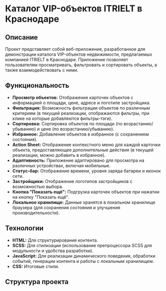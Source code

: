 # Каталог VIP-объектов ITRIELT в Краснодаре

## Описание

Проект представляет собой веб-приложение, разработанное для демонстрации каталога VIP-объектов недвижимости, предлагаемых компанией ITRIELT в Краснодаре. Приложение позволяет пользователям просматривать, фильтровать и сортировать объекты, а также взаимодействовать с ними.

## Функциональность

- **Просмотр объектов:** Отображение карточек объектов с информацией о площади, цене, адресе и логотипе застройщика.
- **Фильтрация:** Возможность фильтрации объектов по различным критериям (в текущей реализации, отображаются фильтры, при клике на которые добавляются фильтры-тэги).
- **Сортировка:** Сортировка объектов по площади (по возрастанию/убыванию) и цене (по возрастанию/убыванию).
- **Избранное:** Добавление объектов в избранное (с сохранением состояния).
- **Action Sheet:** Отображение контекстного меню для каждой карточки объекта, предоставляющее дополнительные действия (в текущей реализации, можно добавить в избранное).
- **Адаптивность:** Приложение адаптировано для просмотра на различных устройствах, включая мобильные.
- **Статус-бар:** Отображение времени, уровня заряда батареи и иконок сети.
- **Застройщики:** Отображение логотипов застройщиков с возможностью выбора.
- **Кнопка "Показать ещё":** Подгрузка карточек объектов при нажатии на кнопку "Показать ещё".
- **Локальное хранилище:** Данные хранятся в локальном хранилище браузера (для сохранения состояния и улучшения производительности).

## Технологии

- **HTML:** Для структурирования контента.
- **SCSS:** Для стилизации (использование препроцессора SCSS для модульности и удобства разработки).
- **JavaScript:** Для реализации динамического поведения, обработки событий, генерации контента и работы с локальным хранилищем.
- **CSS:** Итоговые стили.

## Структура проекта
